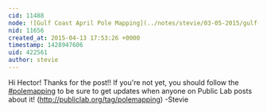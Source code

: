 ```yaml
---
cid: 11488
node: ![Gulf Coast April Pole Mapping](../notes/stevie/03-05-2015/gulf-coast-april-pole-mapping)
nid: 11656
created_at: 2015-04-13 17:53:26 +0000
timestamp: 1428947606
uid: 422561
author: stevie
---
```


Hi Hector!
Thanks for the post!! If you're not yet, you should follow the [#polemapping](/tag/polemapping) to be sure to get updates when anyone on Public Lab posts about it! (http://publiclab.org/tag/polemapping)
-Stevie